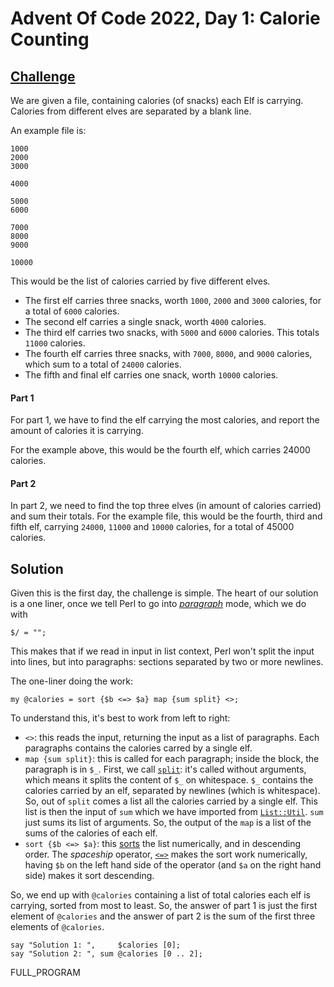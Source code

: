 # Advent Of Code 2022, Day 1: Calorie Counting

## [Challenge](https://adventofcode.com/2022/day/1)

We are given a file, containing calories (of snacks) each Elf is
carrying. Calories from different elves are separated by a blank line.

An example file is:

~~~~
1000
2000
3000

4000

5000
6000

7000
8000
9000

10000
~~~~

This would be the list of calories carried by five different elves.

* The first elf carries three snacks, worth `1000`, `2000` and `3000`
  calories, for a total of `6000` calories.
* The second elf carries a single snack, worth `4000` calories.
* The third elf carries two snacks, with `5000` and `6000` calories.
  This totals `11000` calories.
* The fourth elf carries three snacks, with `7000`, `8000`, and `9000`
  calories, which sum to a total of `24000` calories.
* The fifth and final elf carries one snack, worth `10000` calories.

#### Part 1

For part 1, we have to find the elf carrying the most calories, 
and report the amount of calories it is carrying.

For the example above, this would be the fourth elf, which carries
<span class = "answer">24000</span> calories.


#### Part 2

In part 2, we need to find the top three elves (in amount of calories
carried) and sum their totals. For the example file, this would
be the fourth, third and fifth elf, carrying `24000`, `11000`
and `10000` calories, for a total of <span class = 'answer'>45000</span>
calories.

## Solution

Given this is the first day, the challenge is simple. The heart of
our solution is a one liner, once we tell Perl to go into 
[_paragraph_](#doc:perlvar#$/) mode, which we do with 

~~~~
$/ = "";
~~~~

This makes that if we read in input in list context, Perl won't split
the input into lines, but into paragraphs: sections separated by two
or more newlines.

The one-liner doing the work:

~~~~
my @calories = sort {$b <=> $a} map {sum split} <>;
~~~~

To understand this, it's best to work from left to right:

* `<>`: this reads the input, returning the input as a list of paragraphs.
        Each paragraphs contains the calories carred by a single elf.
* `map {sum split}`: this is called for each paragraph; inside the block,
        the paragraph is in `$_`. First, we call [`split`](#): it's called
        without arguments, which means it splits the content of `$_` on
        whitespace. `$_` contains the calories carried by an elf, separated
        by newlines (which is whitespace). So, out of `split` comes a list
        all the calories carried by a single elf. This list is then the
        input of `sum` which we have imported from [`List::Util`](#).
        `sum` just sums its list of arguments. So, the output of the
        `map` is a list of the sums of the calories of each elf.
* `sort {$b <=> $a}`: this [sorts](#func:sort) the list numerically,
         and in descending order. The _spaceship_ operator,
         [`<=>`](#op:Equality-Operators)
         makes the sort work numerically, having `$b` on the left hand
         side of the operator (and `$a` on the right hand side) makes
         it sort descending.

So, we end up with `@calories` containing a list of total calories each
elf is carrying, sorted from most to least. So, the answer of part 1
is just the first element of `@calories` and the answer of part 2
is the sum of the first three elements of `@calories`.

~~~~
say "Solution 1: ",     $calories [0];
say "Solution 2: ", sum @calories [0 .. 2];
~~~~

FULL_PROGRAM
